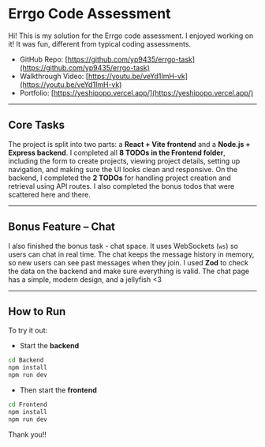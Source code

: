 # Errgo Code Assessment

Hi! This is my solution for the Errgo code assessment. I enjoyed working on it! It was fun, different from typical coding assessments.

* GitHub Repo: [https://github.com/yp9435/errgo-task](https://github.com/yp9435/errgo-task)
* Walkthrough Video: [https://youtu.be/veYd1ImH-vk](https://youtu.be/veYd1ImH-vk)
* Portfolio: [https://yeshipopo.vercel.app/](https://yeshipopo.vercel.app/)

---

## Core Tasks

The project is split into two parts: a **React + Vite frontend** and a **Node.js + Express backend**.
I completed all **8 TODOs in the Frontend folder**, including the form to create projects, viewing project details, setting up navigation, and making sure the UI looks clean and responsive. On the backend, I completed the **2 TODOs** for handling project creation and retrieval using API routes. I also completed the bonus todos that were scattered here and there.

---

## Bonus Feature – Chat

I also finished the bonus task - chat space. It uses WebSockets (`ws`) so users can chat in real time. The chat keeps the message history in memory, so new users can see past messages when they join. I used **Zod** to check the data on the backend and make sure everything is valid. The chat page has a simple, modern design, and a jellyfish <3

---

## How to Run

To try it out:

* Start the **backend**

```bash
cd Backend  
npm install  
npm run dev  
```

* Then start the **frontend**

```bash
cd Frontend  
npm install  
npm run dev  
```

Thank you!!

